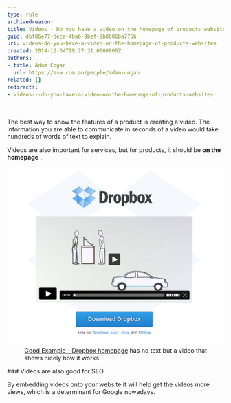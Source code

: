 ```yaml
---
type: rule
archivedreason: 
title: Videos - Do you have a video on the homepage of products websites?
guid: dbf86e77-deca-4ba6-9bef-9b8606ba775b
uri: videos-do-you-have-a-video-on-the-homepage-of-products-websites
created: 2014-12-04T19:27:31.0000000Z
authors:
- title: Adam Cogan
  url: https://ssw.com.au/people/adam-cogan
related: []
redirects:
- videos---do-you-have-a-video-on-the-homepage-of-products-websites

---
```


The best way to show the features of a product is creating a video. The information you are able to communicate in seconds of a video would take hundreds of words of text to explain.

Videos are also important for services, but for products, it should be **on the homepage** .

<!--endintro-->
<dl class="goodImage"><dt><img src="dropbox-homepage.jpg" alt="Dropbox homepage"></dt><dd><a href="https://www.dropbox.com/" target="_blank">Good Example - Dropbox homepage</a> has no text but a video that shows nicely how it works<br></dd></dl>
### Videos are also good for SEO

By embedding videos onto your website it will help get the videos more views, which is a determinant for Google nowadays.
